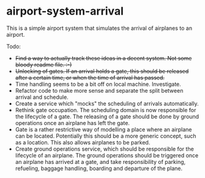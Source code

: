 # airport-system-arrival
This is a simple airport system that simulates the arrival of airplanes to an airport. 


Todo:
- ~~Find a way to actually track these ideas in a decent system. Not some bloody readme file. :-)~~
- ~~Unlocking of gates. If an arrival holds a gate, this should be released after a certain time, or when the time of arrival has passed.~~
- Time handling seems to be a bit off on local machine. Investigate.
- Refactor code to make more sense and separate the split between arrival and schedule.
- Create a service which "mocks" the scheduling of arrivals automatically. 
- Rethink gate occupation. The scheduling domain is now responsible for the lifecycle of a gate. The releasing of a gate should be done by ground operations once an airplane has left the gate.
- Gate is a rather restrictive way of modelling a place where an airplane can be located. Potentially this should be a more generic concept, such as a location. This also allows airplanes to be parked. 
- Create ground operations service, which should be responsible for the lifecycle of an airplane. The ground operations should be triggered once an airplane has arrived at a gate, and take responsibility of parking, refueling, baggage handling, boarding and departure of the plane.
